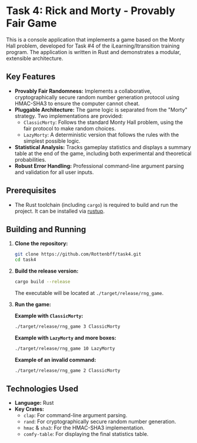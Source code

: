 # Task 4: Rick and Morty - Provably Fair Game

This is a console application that implements a game based on the Monty Hall problem, developed for Task #4 of the iLearning/Itransition training program. The application is written in Rust and demonstrates a modular, extensible architecture.

## Key Features

- **Provably Fair Randomness:** Implements a collaborative, cryptographically secure random number generation protocol using HMAC-SHA3 to ensure the computer cannot cheat.
- **Pluggable Architecture:** The game logic is separated from the "Morty" strategy. Two implementations are provided:
  - `ClassicMorty`: Follows the standard Monty Hall problem, using the fair protocol to make random choices.
  - `LazyMorty`: A deterministic version that follows the rules with the simplest possible logic.
- **Statistical Analysis:** Tracks gameplay statistics and displays a summary table at the end of the game, including both experimental and theoretical probabilities.
- **Robust Error Handling:** Professional command-line argument parsing and validation for all user inputs.

## Prerequisites

- The Rust toolchain (including `cargo`) is required to build and run the project. It can be installed via [rustup](https://rustup.rs/).

## Building and Running

1.  **Clone the repository:**
    ```bash
    git clone https://github.com/Rottenbff/task4.git
    cd task4
    ```

2.  **Build the release version:**
    ```bash
    cargo build --release
    ```
    The executable will be located at `./target/release/rng_game`.

3.  **Run the game:**

    **Example with `ClassicMorty`:**
    ```bash
    ./target/release/rng_game 3 ClassicMorty
    ```

    **Example with `LazyMorty` and more boxes:**
    ```bash
    ./target/release/rng_game 10 LazyMorty
    ```

    **Example of an invalid command:**
    ```bash
    ./target/release/rng_game 2 ClassicMorty
    ```

## Technologies Used

- **Language:** Rust
- **Key Crates:**
  - `clap`: For command-line argument parsing.
  - `rand`: For cryptographically secure random number generation.
  - `hmac` & `sha3`: For the HMAC-SHA3 implementation.
  - `comfy-table`: For displaying the final statistics table.
